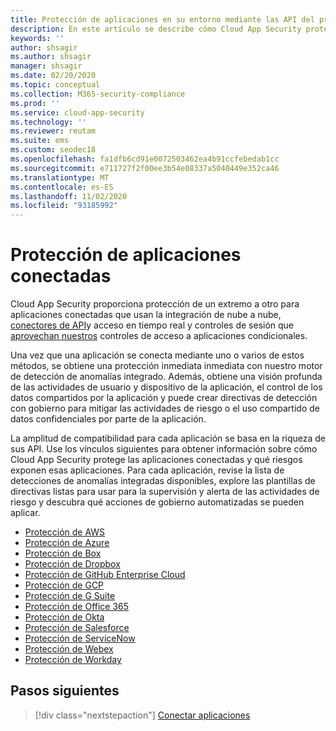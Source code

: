 ```yaml
---
title: Protección de aplicaciones en su entorno mediante las API del proveedor de servicios en la nube
description: En este artículo se describe cómo Cloud App Security protegen las aplicaciones conectadas.
keywords: ''
author: shsagir
ms.author: shsagir
manager: shsagir
ms.date: 02/20/2020
ms.topic: conceptual
ms.collection: M365-security-compliance
ms.prod: ''
ms.service: cloud-app-security
ms.technology: ''
ms.reviewer: reutam
ms.suite: ems
ms.custom: seodec18
ms.openlocfilehash: fa1dfb6cd91e0072503462ea4b91ccfebedab1cc
ms.sourcegitcommit: e711727f2f00ee3b54e08337a5040449e352ca46
ms.translationtype: MT
ms.contentlocale: es-ES
ms.lasthandoff: 11/02/2020
ms.locfileid: "93185992"
---
```

# <a name="protecting-connected-apps"></a>Protección de aplicaciones conectadas

Cloud App Security proporciona protección de un extremo a otro para aplicaciones conectadas que usan la integración de nube a nube, [conectores de API](enable-instant-visibility-protection-and-governance-actions-for-your-apps.md)y acceso en tiempo real y controles de sesión que [aprovechan nuestros](proxy-intro-aad.md) controles de acceso a aplicaciones condicionales.

Una vez que una aplicación se conecta mediante uno o varios de estos métodos, se obtiene una protección inmediata inmediata con nuestro motor de detección de anomalías integrado. Además, obtiene una visión profunda de las actividades de usuario y dispositivo de la aplicación, el control de los datos compartidos por la aplicación y puede crear directivas de detección con gobierno para mitigar las actividades de riesgo o el uso compartido de datos confidenciales por parte de la aplicación.

La amplitud de compatibilidad para cada aplicación se basa en la riqueza de sus API. Use los vínculos siguientes para obtener información sobre cómo Cloud App Security protege las aplicaciones conectadas y qué riesgos exponen esas aplicaciones. Para cada aplicación, revise la lista de detecciones de anomalías integradas disponibles, explore las plantillas de directivas listas para usar para la supervisión y alerta de las actividades de riesgo y descubra qué acciones de gobierno automatizadas se pueden aplicar.

- [Protección de AWS](protect-aws.md)
- [Protección de Azure](protect-azure.md)
- [Protección de Box](protect-box.md)
- [Protección de Dropbox](protect-dropbox.md)
- [Protección de GitHub Enterprise Cloud](protect-github.md)
- [Protección de GCP](protect-gcp.md)
- [Protección de G Suite](protect-gsuite.md)
- [Protección de Office 365](protect-office-365.md)
- [Protección de Okta](protect-okta.md)
- [Protección de Salesforce](protect-salesforce.md)
- [Protección de ServiceNow](protect-servicenow.md)
- [Protección de Webex](protect-webex.md)
- [Protección de Workday](protect-workday.md)

## <a name="next-steps"></a>Pasos siguientes

> [!div class="nextstepaction"]
> [Conectar aplicaciones](enable-instant-visibility-protection-and-governance-actions-for-your-apps.md)
